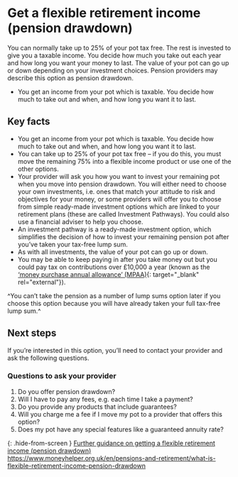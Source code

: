 # Get a flexible retirement income (pension drawdown)

You can normally take up to 25% of your pot tax free. The rest is invested to give you a taxable income. You decide how much you take out each year and how long you want your money to last. The value of your pot can go up or down depending on your investment choices. Pension providers may describe this option as pension drawdown.

* You get an income from your pot which is taxable. You decide how much to take out and when, and how long you want it to last.

## Key facts

* You get an income from your pot which is taxable. You decide how much to take out and when, and how long you want it to last.
* You can take up to 25% of your pot tax free – if you do this, you must move the remaining 75% into a flexible income product or use one of the other options.
* Your provider will ask you how you want to invest your remaining pot when you move into pension drawdown. You will either need to choose your own investments, i.e. ones that match your attitude to risk and objectives for your money, or some providers will offer you to choose from simple ready-made investment options which are linked to your retirement plans (these are called Investment Pathways). You could also use a financial adviser to help you choose.
* An investment pathway is a ready-made investment option, which simplifies the decision of how to invest your remaining pension pot after you’ve taken your tax-free lump sum.
* As with all investments, the value of your pot can go up or down.
* You may be able to keep paying in after you take money out but you could pay tax on contributions over £10,000 a year (known as the [‘money purchase annual allowance’ (MPAA)](https://www.gov.uk/tax-on-your-private-pension/annual-allowance#lower-allowance-if-you-take-money-from-a-pension-pot){: target="_blank" rel="external"}).

^You can’t take the pension as a number of lump sums option later if you choose this option because you will have already taken your full tax-free lump sum.^

## Next steps

If you’re interested in this option, you’ll need to contact your provider and ask the following questions.

### Questions to ask your provider

1. Do you offer pension drawdown?
2. Will I have to pay any fees, e.g. each time I take a payment?
3. Do you provide any products that include guarantees?
4. Will you charge me a fee if I move my pot to a provider that offers this option?
5. Does my pot have any special features like a guaranteed annuity rate?

{: .hide-from-screen }
[Further guidance on getting a flexible retirement income (pension drawdown)](https://www.moneyhelper.org.uk/en/pensions-and-retirement/what-is-flexible-retirement-income-pension-drawdown)<br>
https://www.moneyhelper.org.uk/en/pensions-and-retirement/what-is-flexible-retirement-income-pension-drawdown
